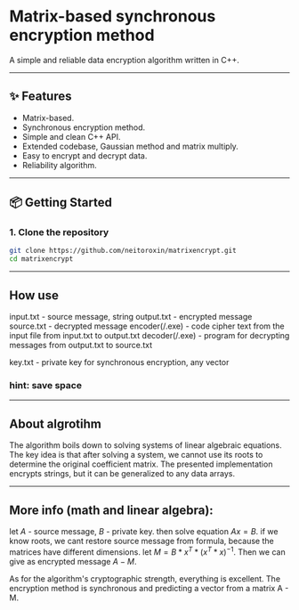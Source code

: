 # Matrix-based synchronous encryption method

A simple and reliable data encryption algorithm written in C++.

---

## ✨ Features

- Matrix-based.
- Synchronous encryption method.
- Simple and clean C++ API.
- Extended codebase, Gaussian method and matrix multiply.
- Easy to encrypt and decrypt data.
- Reliability algorithm.

---

## 📦 Getting Started

### 1. Clone the repository
```bash
git clone https://github.com/neitoroxin/matrixencrypt.git
cd matrixencrypt
```

---

## How use
input.txt - source message, string
output.txt - encrypted message
source.txt - decrypted message
encoder(/.exe) - code cipher text from the input file from input.txt to output.txt
decoder(/.exe) - program for decrypting messages from output.txt to source.txt

key.txt - private key for synchronous encryption, any vector
### hint: save space

---

## About algrotihm
The algorithm boils down to solving systems of linear algebraic equations. The key idea is that after solving a system, we cannot use its roots to determine the original coefficient matrix.
The presented implementation encrypts strings, but it can be generalized to any data arrays.

---

## More info (math and linear algebra):
let $A$ - source message, $B$ - private key. then solve equation $Ax = B$.
if we know roots, we cant restore source message from formula, because the matrices have different dimensions.
let $M = B * x^T * (x^T * x)^{-1}$. Then we can give as encrypted message $A - M$.

As for the algorithm's cryptographic strength, everything is excellent. The encryption method is synchronous and predicting a vector from a matrix A - M.

